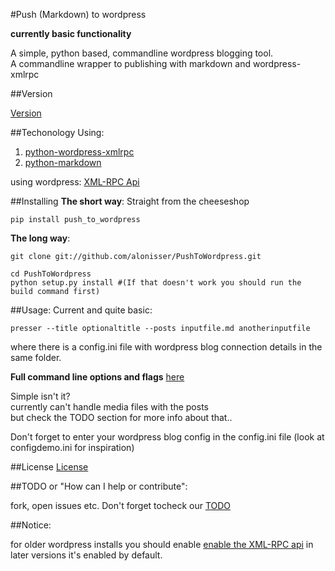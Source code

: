 #Push (Markdown) to wordpress

**currently basic functionality**

A simple, python based, commandline wordpress blogging tool.  
A commandline wrapper to publishing with markdown and wordpress-xmlrpc


##Version

[Version](Version.md)

##Techonology
Using:

1. [python-wordpress-xmlrpc](https://github.com/maxcutler/python-wordpress-xmlrpc)  
2. [python-markdown](https://github.com/waylan/Python-Markdown)  

using wordpress:
[XML-RPC Api](http://codex.wordpress.org/XML-RPC_WordPress_API)  

##Installing
**The short way**:
Straight from the cheeseshop

    pip install push_to_wordpress

**The long way**:


    git clone git://github.com/alonisser/PushToWordpress.git

    cd PushToWordpress
    python setup.py install #(If that doesn't work you should run the build command first)


##Usage:
Current and quite basic:

    presser --title optionaltitle --posts inputfile.md anotherinputfile

where there is a config.ini file with wordpress blog connection details in the same folder. 

**Full command line options and flags** [here](usage.txt)

Simple isn't it?  
currently can't handle media files with the posts  
but check the TODO section for more info about that..

Don't forget to enter your wordpress blog config in the config.ini file (look at configdemo.ini for inspiration)

##License 
[License](License.md)

##TODO or "How can I help or contribute":

fork, open issues etc. 
Don't forget tocheck our [TODO](TODO.md)

##Notice:

for older wordpress installs you should enable [enable the XML-RPC api](http://codex.wordpress.org/XML-RPC_Support) in later versions it's enabled by default.